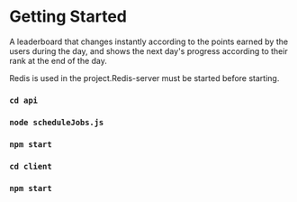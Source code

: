 # Getting Started


A leaderboard that changes instantly according to the points earned by the users during the day, and shows the next day's progress according to their rank at the end of the day.

Redis is used in the project.Redis-server must be started before starting.

### `cd api`
### `node scheduleJobs.js`
### `npm start`
### `cd client`
### `npm start`
